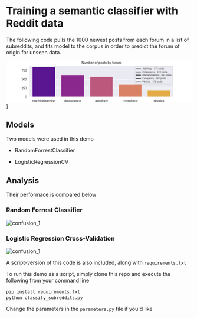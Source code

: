 # Training a semantic classifier with Reddit data

The following code pulls the 1000 newest posts
from each forum in a list of subreddits,
and fits model to the corpus in order to
predict the forum of origin for unseen data.

![post_dist](images/post_counts.png)]

## Models

Two models were used in this demo

- RandomForrestClassifier

- LogisticRegressionCV

## Analysis

Their performace is compared below

### Random Forrest Classifier

![confusion_1](images/confusion_matrix_RandomForestClassifier)

### Logistic Regression Cross-Validation

![confusion_1](images/confusion_matrix_LogisticRegressionCV)

A script-version of this code is also included,
along with ```requirements.txt```

To run this demo as a script, simply clone this repo
and execute the following from your command line

    pip install requirements.txt
    python classify_subreddits.py

Change the parameters in the ```parameters.py``` file if you'd like
